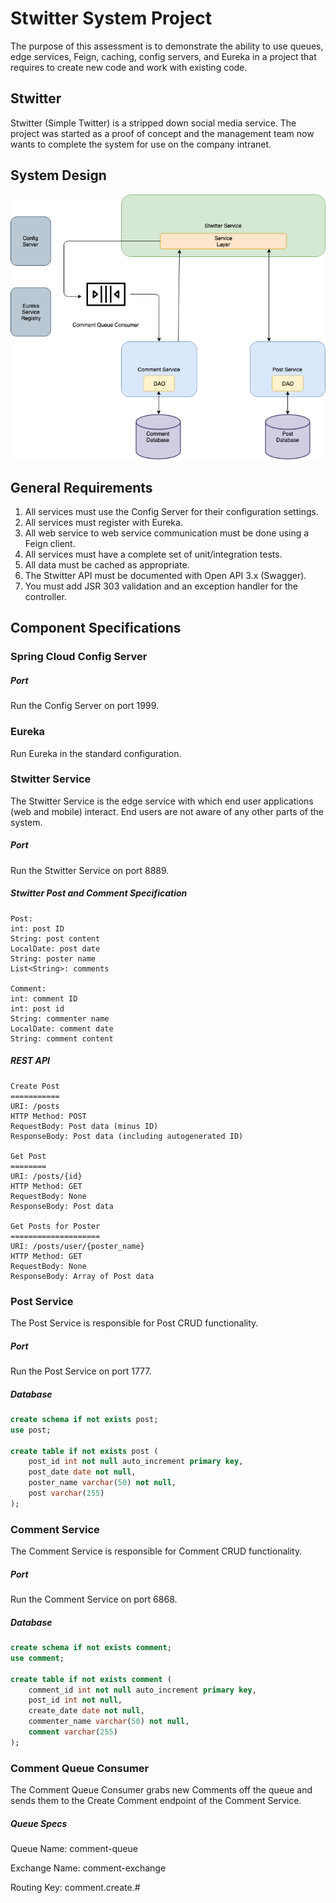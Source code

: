 # Stwitter System Project

The purpose of this assessment is to demonstrate the ability to use queues, edge services, Feign, caching, config servers, and Eureka in a project that requires to create new code and work with existing code.

## Stwitter

Stwitter (Simple Twitter) is a stripped down social media service. The project was started as a proof of concept and the management team now wants to complete the system for use on the company intranet.


## System Design



![stwitter-system](images/stwitter-system.png)



## General Requirements

1. All services must use the Config Server for their configuration settings.
2. All services must register with Eureka.
3. All web service to web service communication must be done using a Feign client.
4. All services must have a complete set of unit/integration tests.
5. All data must be cached as appropriate.
6. The Stwitter API must be documented with Open API 3.x (Swagger).
7. You must add JSR 303 validation and an exception handler for the controller.


## Component Specifications

### Spring Cloud Config Server

##### Port

Run the Config Server on port 1999.

### Eureka

Run Eureka in the standard configuration.

### Stwitter Service

The Stwitter Service is the edge service with which end user applications (web and mobile) interact. End users are not aware of any other parts of the system.

##### Port

Run the Stwitter Service on port 8889.

##### Stwitter Post and Comment Specification

```
Post:
int: post ID
String: post content
LocalDate: post date
String: poster name
List<String>: comments

Comment:
int: comment ID
int: post id
String: commenter name
LocalDate: comment date
String: comment content
```



##### REST API

```
Create Post
===========
URI: /posts
HTTP Method: POST
RequestBody: Post data (minus ID)
ResponseBody: Post data (including autogenerated ID)

Get Post
========
URI: /posts/{id}
HTTP Method: GET
RequestBody: None
ResponseBody: Post data

Get Posts for Poster
====================
URI: /posts/user/{poster_name}
HTTP Method: GET
RequestBody: None
ResponseBody: Array of Post data

```



### Post Service

The Post Service is responsible for Post CRUD functionality.

##### Port

Run the Post Service on port 1777.

##### Database

```sql
create schema if not exists post;
use post;

create table if not exists post (
	post_id int not null auto_increment primary key,
    post_date date not null,
    poster_name varchar(50) not null,
    post varchar(255)
);
```



### Comment Service

The Comment Service is responsible for Comment CRUD functionality.

##### Port

Run the Comment Service on port 6868.

##### Database

```sql
create schema if not exists comment;
use comment;

create table if not exists comment (
	comment_id int not null auto_increment primary key,
    post_id int not null,
    create_date date not null,
    commenter_name varchar(50) not null,
    comment varchar(255)
);
```



### Comment Queue Consumer

The Comment Queue Consumer grabs new Comments off the queue and sends them to the Create Comment endpoint of the Comment Service.

##### Queue Specs

Queue Name: comment-queue

Exchange Name: comment-exchange

Routing Key: comment.create.#

